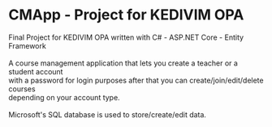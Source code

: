 # CMApp - Project for KEDIVIM OPA
Final Project for KEDIVIM OPA written with C# - ASP.NET Core - Entity Framework\
\
A course management application that lets you create a teacher or a student account\
with a password for login purposes after that you can create/join/edit/delete courses\
depending on your account type.\
\
Microsoft's SQL database is used to store/create/edit data.
